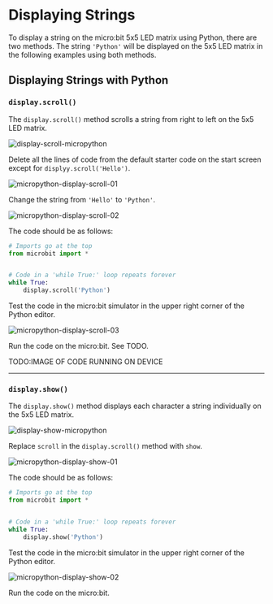 # Displaying Strings

To display a string on the micro:bit 5x5 LED matrix using Python, there are two methods. The string `'Python'` will be displayed on the 5x5 LED matrix in the following examples using both methods.

## Displaying Strings with Python

### `display.scroll()`

The `display.scroll()` method scrolls a string from right to left on the 5x5 LED matrix.

![display-scroll-micropython](assets/display-scroll-micropython.gif)

Delete all the lines of code from the default starter code on the start screen except for `displyy.scroll('Hello')`.

![micropython-display-scroll-01](assets/micropython-display-scroll-01.gif)

Change the string from `'Hello'` to `'Python'`.

![micropython-display-scroll-02](assets/micropython-display-scroll-02.png)

The code should be as follows:

```python
# Imports go at the top
from microbit import *


# Code in a 'while True:' loop repeats forever
while True:
    display.scroll('Python')

```

Test the code in the micro:bit simulator in the upper right corner of the Python editor.

![micropython-display-scroll-03](assets/micropython-display-scroll-03.gif)

Run the code on the micro:bit. See TODO.

TODO:IMAGE OF CODE RUNNING ON DEVICE

---

### `display.show()`

The `display.show()` method displays each character a string individually on the 5x5 LED matrix.

![display-show-micropython](assets/display-show-micropython.gif)

Replace `scroll` in the `display.scroll()` method with `show`.

![micropython-display-show-01](assets/micropython-display-show-01.gif)

The code should be as follows:

```python
# Imports go at the top
from microbit import *


# Code in a 'while True:' loop repeats forever
while True:
    display.show('Python')

```

Test the code in the micro:bit simulator in the upper right corner of the Python editor.

![micropython-display-show-02](assets/micropython-display-show-02.gif)

Run the code on the micro:bit.
